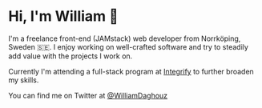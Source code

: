 # Hi, I'm William 👋

I'm a freelance front-end (JAMstack) web developer from Norrköping, Sweden 🇸🇪. I enjoy working on well-crafted software and try to steadily add value with the projects I work on.

Currently I'm attending a full-stack program at [Integrify](https://www.integrify.io) to further broaden my skills.

You can find me on Twitter at [@WilliamDaghouz](https://twitter.com/WilliamDaghouz)

<!--
**WilliamOfSweden/WilliamOfSweden** is a ✨ _special_ ✨ repository because its `README.md` (this file) appears on your GitHub profile.

Here are some ideas to get you started:

- 🔭 I’m currently working on ...
- 🌱 I’m currently learning ...
- 👯 I’m looking to collaborate on ...
- 🤔 I’m looking for help with ...
- 💬 Ask me about ...
- 📫 How to reach me: ...
- 😄 Pronouns: ...
- ⚡ Fun fact: ...
-->
